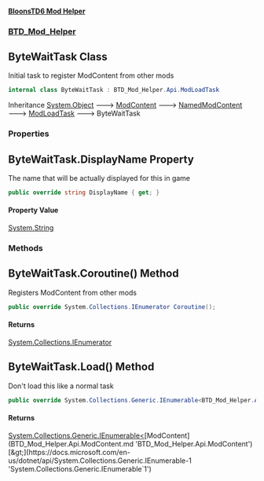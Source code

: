 #### [BloonsTD6 Mod Helper](index.md 'index')
### [BTD_Mod_Helper](index.md#BTD_Mod_Helper 'BTD_Mod_Helper')

## ByteWaitTask Class

Initial task to register ModContent from other mods

```csharp
internal class ByteWaitTask : BTD_Mod_Helper.Api.ModLoadTask
```

Inheritance [System.Object](https://docs.microsoft.com/en-us/dotnet/api/System.Object 'System.Object') &#129106; [ModContent](BTD_Mod_Helper.Api.ModContent.md 'BTD_Mod_Helper.Api.ModContent') &#129106; [NamedModContent](BTD_Mod_Helper.Api.NamedModContent.md 'BTD_Mod_Helper.Api.NamedModContent') &#129106; [ModLoadTask](BTD_Mod_Helper.Api.ModLoadTask.md 'BTD_Mod_Helper.Api.ModLoadTask') &#129106; ByteWaitTask
### Properties

<a name='BTD_Mod_Helper.ByteWaitTask.DisplayName'></a>

## ByteWaitTask.DisplayName Property

The name that will be actually displayed for this in game

```csharp
public override string DisplayName { get; }
```

#### Property Value
[System.String](https://docs.microsoft.com/en-us/dotnet/api/System.String 'System.String')
### Methods

<a name='BTD_Mod_Helper.ByteWaitTask.Coroutine()'></a>

## ByteWaitTask.Coroutine() Method

Registers ModContent from other mods

```csharp
public override System.Collections.IEnumerator Coroutine();
```

#### Returns
[System.Collections.IEnumerator](https://docs.microsoft.com/en-us/dotnet/api/System.Collections.IEnumerator 'System.Collections.IEnumerator')

<a name='BTD_Mod_Helper.ByteWaitTask.Load()'></a>

## ByteWaitTask.Load() Method

Don't load this like a normal task

```csharp
public override System.Collections.Generic.IEnumerable<BTD_Mod_Helper.Api.ModContent> Load();
```

#### Returns
[System.Collections.Generic.IEnumerable&lt;](https://docs.microsoft.com/en-us/dotnet/api/System.Collections.Generic.IEnumerable-1 'System.Collections.Generic.IEnumerable`1')[ModContent](BTD_Mod_Helper.Api.ModContent.md 'BTD_Mod_Helper.Api.ModContent')[&gt;](https://docs.microsoft.com/en-us/dotnet/api/System.Collections.Generic.IEnumerable-1 'System.Collections.Generic.IEnumerable`1')